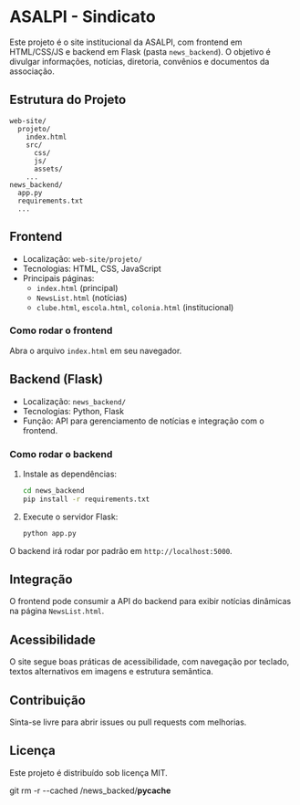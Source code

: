 # ASALPI - Sindicato

Este projeto é o site institucional da ASALPI, com frontend em HTML/CSS/JS e backend em Flask (pasta `news_backend`). O objetivo é divulgar informações, notícias, diretoria, convênios e documentos da associação.

## Estrutura do Projeto

```
web-site/
  projeto/
    index.html
    src/
      css/
      js/
      assets/
    ...
news_backend/
  app.py
  requirements.txt
  ...
```

## Frontend

- Localização: `web-site/projeto/`
- Tecnologias: HTML, CSS, JavaScript
- Principais páginas: 
  - `index.html` (principal)
  - `NewsList.html` (notícias)
  - `clube.html`, `escola.html`, `colonia.html` (institucional)

### Como rodar o frontend

Abra o arquivo `index.html` em seu navegador.

## Backend (Flask)

- Localização: `news_backend/`
- Tecnologias: Python, Flask
- Função: API para gerenciamento de notícias e integração com o frontend.

### Como rodar o backend

1. Instale as dependências:
   ```bash
   cd news_backend
   pip install -r requirements.txt
   ```

2. Execute o servidor Flask:
   ```bash
   python app.py
   ```

O backend irá rodar por padrão em `http://localhost:5000`.

## Integração

O frontend pode consumir a API do backend para exibir notícias dinâmicas na página `NewsList.html`.

## Acessibilidade

O site segue boas práticas de acessibilidade, com navegação por teclado, textos alternativos em imagens e estrutura semântica.

## Contribuição

Sinta-se livre para abrir issues ou pull requests com melhorias.

## Licença

Este projeto é distribuído sob licença MIT.

git rm -r --cached /news_backed/__pycache__